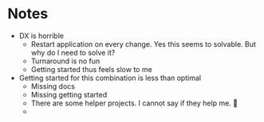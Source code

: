 # Notes

- DX is horrible
  - Restart application on every change. Yes this seems to solvable. But why do I need to solve it?
  - Turnaround is no fun
  - Getting started thus feels slow to me
- Getting started for this combination is less than optimal
  - Missing docs
  - Missing getting started
  - There are some helper projects. I cannot say if they help me. :shrug:
  - 
